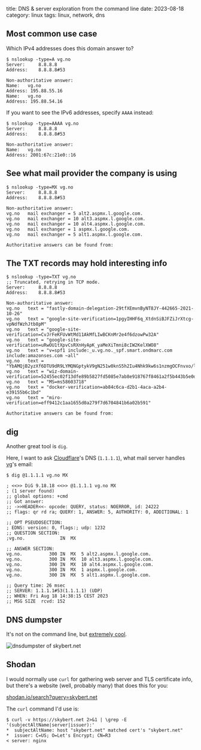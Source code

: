 title: DNS & server exploration from the command line
date: 2023-08-18
category: linux
tags: linux, network, dns

## Most common use case

Which IPv4 addresses does this domain answer to?
```text
$ nslookup -type=A vg.no
Server:		8.8.8.8
Address:	8.8.8.8#53

Non-authoritative answer:
Name:	vg.no
Address: 195.88.55.16
Name:	vg.no
Address: 195.88.54.16
```

If you want to see the IPv6 addresses, specify `AAAA` instead:
```text
$ nslookup -type=AAAA vg.no
Server:		8.8.8.8
Address:	8.8.8.8#53

Non-authoritative answer:
Name:	vg.no
Address: 2001:67c:21e0::16
```


## See what mail provider the company is using
```text
$ nslookup -type=MX vg.no
Server:		8.8.8.8
Address:	8.8.8.8#53

Non-authoritative answer:
vg.no	mail exchanger = 5 alt2.aspmx.l.google.com.
vg.no	mail exchanger = 10 alt3.aspmx.l.google.com.
vg.no	mail exchanger = 10 alt4.aspmx.l.google.com.
vg.no	mail exchanger = 1 aspmx.l.google.com.
vg.no	mail exchanger = 5 alt1.aspmx.l.google.com.

Authoritative answers can be found from:
```

## The TXT records may hold interesting info

```text
$ nslookup -type=TXT vg.no
;; Truncated, retrying in TCP mode.
Server:		8.8.8.8
Address:	8.8.8.8#53

Non-authoritative answer:
vg.no	text = "fastly-domain-delegation-29tfXEmvnByNT8JY-442665-2021-10-26"
vg.no	text = "google-site-verification=1pgyIHHF6q_XtdnSiBJFZiJrXtcg-vpNdfWzhJtb8pM"
vg.no	text = "google-site-verification=CvJrFeKFUvWtMd11AkMfLIwBCKnMr2e4f6dzowPw32A"
vg.no	text = "google-site-verification=uRwOU1tXpvCsRXnHyApK_yaMeXiTmni8cIW2KelXWO8"
vg.no	text = "v=spf1 include:_u.vg.no._spf.smart.ondmarc.com include:amazonses.com ~all"
vg.no	text = "YbAMQjB2yzXf6DTU9dR9LYMQNGptykV9gN251w0knS5h2Iu4Nhk9kw6s1nzmgOCFnvxo/lekGs1PSCy3Z3oXAA=="
vg.no	text = "wiz-domain-verification=52455ec02f13dfe89b5827fd5085e7ab8e918767f8461a2f5b443b5e0dd6cd56"
vg.no	text = "MS=ms58603718"
vg.no	text = "docker-verification=ab84c6ca-d2b1-4aca-a2b4-e39155b6c1bd"
vg.no	text = "miro-verification=eff9412c1aa1655d0a279f7d6704841b6a02b591"

Authoritative answers can be found from:
```

## dig

Another great tool is `dig`.

Here, I want to ask [Cloudflare](cloudflare.com)'s DNS (`1.1.1.1`),
what mail server handles [vg](vg.no)'s email:

```text
$ dig @1.1.1.1 vg.no MX

; <<>> DiG 9.18.18 <<>> @1.1.1.1 vg.no MX
; (1 server found)
;; global options: +cmd
;; Got answer:
;; ->>HEADER<<- opcode: QUERY, status: NOERROR, id: 24222
;; flags: qr rd ra; QUERY: 1, ANSWER: 5, AUTHORITY: 0, ADDITIONAL: 1

;; OPT PSEUDOSECTION:
; EDNS: version: 0, flags:; udp: 1232
;; QUESTION SECTION:
;vg.no.				IN	MX

;; ANSWER SECTION:
vg.no.			300	IN	MX	5 alt2.aspmx.l.google.com.
vg.no.			300	IN	MX	10 alt3.aspmx.l.google.com.
vg.no.			300	IN	MX	10 alt4.aspmx.l.google.com.
vg.no.			300	IN	MX	1 aspmx.l.google.com.
vg.no.			300	IN	MX	5 alt1.aspmx.l.google.com.

;; Query time: 26 msec
;; SERVER: 1.1.1.1#53(1.1.1.1) (UDP)
;; WHEN: Fri Aug 18 14:38:15 CEST 2023
;; MSG SIZE  rcvd: 152

```

## DNS dumpster

It's not on the command line, but [extremely cool](https://dnsdumpster.com).

<img
  class="centered"
  src="https://dnsdumpster.com/static/map/skybert.net.png"
  alt="dnsdumpster of skybert.net"
/>

## Shodan

I would normally use `curl` for gathering web server and TLS
certificate info, but there's a website (well, probably many) that
does this for you:

[shodan.io/search?query=skybert.net](https://www.shodan.io/search?query=skybert.net)

The `curl` command I'd use is:

```text
$ curl -v https://skybert.net 2>&1 | \grep -E '(subjectAltName|server|issuer):'
*  subjectAltName: host "skybert.net" matched cert's "skybert.net"
*  issuer: C=US; O=Let's Encrypt; CN=R3
< server: nginx
```
